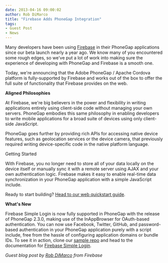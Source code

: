 ```yaml
---
date: 2013-04-16 09:00:02
author: Rob DiMarco
title: "Firebase Adds PhoneGap Integration"
tags:
- Guest Post
- News
---
```


Many developers have been using [Firebase](https://www.firebase.com/) in their PhoneGap applications since our beta launch nearly a year ago. We know many of you encountered some rough edges, so we've put a lot of work into making sure the experience of developing with PhoneGap and Firebase is a smooth one.

Today, we're announcing that the Adobe PhoneGap / Apache Cordova platform is fully-supported by Firebase and works out of the box to offer the full suite of functionality that Firebase provides on the web.

**Aligned Philosophies**

At Firebase, we're big believers in the power and flexibility in writing applications entirely using client-side code without managing your own servers. PhoneGap embodies this same philosophy in enabling developers to write mobile applications for a broad suite of devices using only client-side JavaScript.

PhoneGap goes further by providing rich APIs for accessing native device features, such as geolocation services or the device camera, that previously required writing device-specific code in the native platform language.

Getting Started

With Firebase, you no longer need to store all of your data locally on the device itself or manually sync it with a remote server using AJAX and your own authentication logic. Firebase makes it easy to enable real-time data synchronization in your PhoneGap application with a simple JavaScript include.

Ready to start building? [Head to our web quickstart guide](http://www.firebase.com/docs/web-quickstart.html).

**What's New**

Firebase Simple Login is now fully supported in PhoneGap with the release of PhoneGap 2.3.0, making use of the InAppBrowser for OAuth-based authentication. You can now use Facebook, Twitter, GitHub, and password-based authentication in your PhoneGap application purely with a script include, free from the hassle of configuring application domains or bundle IDs. To see it in action, clone our [sample repo](https://github.com/firebase/firebase-simple-login-phonegap) and head to the documentation for [Firebase Simple Login](https://www.firebase.com/docs/security/simple-login-overview.html).

*Guest blog post by [Rob DiMarco](<mailto:rob@firebase.com>) from Firebase*
